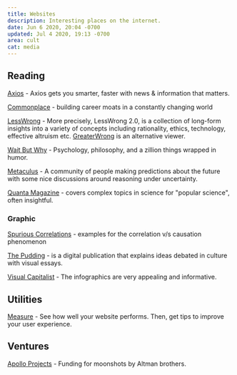 ```yaml
---
title: Websites
description: Interesting places on the internet.
date: Jun 6 2020, 20:04 -0700
updated: Jul 4 2020, 19:13 -0700
area: cult
cat: media
---
```


## Reading

[Axios](https://www.axios.com) - Axios gets you smarter, faster with news & information that matters.

[Commonplace](https://commoncog.com/blog/) - building career moats in a constantly changing world

[LessWrong](https://www.lesswrong.com) - More precisely, LessWrong 2.0, is a collection of long-form insights into a variety of concepts including rationality, ethics, technology, effective altruism etc. [GreaterWrong](https://www.greaterwrong.com) is an alternative viewer.

[Wait But Why](https://waitbutwhy.com) - Psychology, philosophy, and a zillion things wrapped in humor.

[Metaculus](https://www.metaculus.com) - A community of people making predictions about the future with some nice discussions around reasoning under uncertainty.

[Quanta Magazine](https://www.quantamagazine.org) - covers complex topics in science for "popular science", often insightful.

### Graphic

[Spurious Correlations](https://tylervigen.com/spurious-correlations) - examples for the correlation v/s causation phenomenon

[The Pudding](https://pudding.cool) - is a digital publication that explains ideas debated in culture with visual essays.

[Visual Capitalist](https://www.visualcapitalist.com) - The infographics are very appealing and informative.

## Utilities

[Measure](https://web.dev/measure/) - See how well your website performs. Then, get tips to improve your user experience.

## Ventures

[Apollo Projects](https://apolloprojects.com) - Funding for moonshots by Altman brothers.
